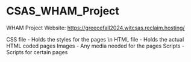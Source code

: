 # CSAS_WHAM_Project
WHAM Project 
Website: https://greecefall2024.witcsas.reclaim.hosting/

CSS file - Holds the styles for the pages \n
HTML file - Holds the actual HTML coded pages
Images - Any media needed for the pages
Scripts - Scripts for certain pages
